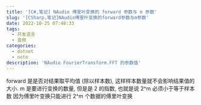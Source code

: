 ```yaml
---
title: '[C#,笔记] NAudio 傅里叶变换的 forward 参数与 m 参数'
slug: '[CSharp,笔记]NAudio傅里叶变换的forward参数与m参数'
date: 2022-10-25 07:48:33
tags:
  - 开发语言
  - 音频
categories:
  - dotnet
  - note
description: 'NAudio FourierTransform.FFT 的参数值'
---
```


forward 是是否对结果取平均值 (除以样本数), 这样样本数量就不会影响结果值的大小.
m 是要进行变换的数量, 但是是 2 的指数, 也就是说 2^m 必须小于等于样本数
因为傅里叶变换只能进行 2^m 个数据的傅里叶变换
